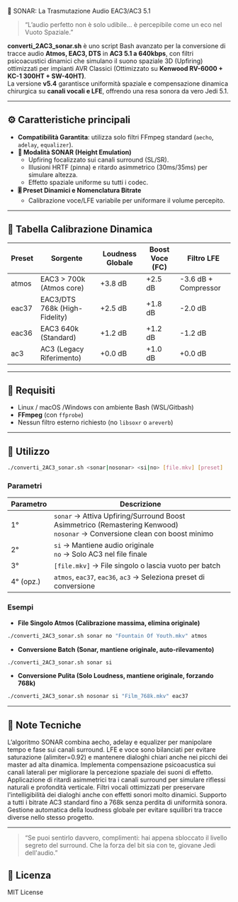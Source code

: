 🚀 SONAR: La Trasmutazione Audio EAC3/AC3 5.1

> “L’audio perfetto non è solo udibile... è percepibile come un eco nel Vuoto Spaziale.”

**converti_2AC3_sonar.sh** è uno script Bash avanzato per la conversione di tracce audio **Atmos, EAC3, DTS** in **AC3 5.1 a 640kbps**, con filtri psicoacustici dinamici che simulano il suono spaziale 3D (Upfiring) ottimizzati per impianti AVR Classici (Ottimizzato su **Kenwood RV-6000 + KC-1 300HT + SW-40HT)**.  
La versione **v5.4** garantisce uniformità spaziale e compensazione dinamica chirurgica su **canali vocali e LFE**, offrendo una resa sonora da vero Jedi 5.1.

---

## ⚙️ Caratteristiche principali

- **Compatibilità Garantita**: utilizza solo filtri FFmpeg standard (`aecho`, `adelay`, `equalizer`).  
- **🌊 Modalità SONAR (Height Emulation)**  
  - Upfiring focalizzato sui canali surround (SL/SR).  
  - Illusioni HRTF (pinna) e ritardo asimmetrico (30ms/35ms) per simulare altezza.  
  - Effetto spaziale uniforme su tutti i codec.  
- **🎚️ Preset Dinamici e Nomenclatura Bitrate**  
  - Calibrazione voce/LFE variabile per uniformare il volume percepito.

---

## 🧩 Tabella Calibrazione Dinamica

| Preset    | Sorgente                  | Loudness Globale | Boost Voce (FC) | Filtro LFE           |
|-----------|--------------------------|----------------|----------------|--------------------|
| atmos     | EAC3 > 700k (Atmos core)     | +3.8 dB        | +2.5 dB        | -3.6 dB + Compressor |
| eac37     | EAC3/DTS 768k (High-Fidelity)| +2.5 dB        | +1.8 dB        | -2.0 dB            |
| eac36     | EAC3 640k (Standard)         | +1.2 dB        | +1.2 dB        | -1.2 dB            |
| ac3       | AC3 (Legacy Riferimento)     | +0.0 dB        | +1.0 dB        | +0.0 dB            |

---

## 🧩 Requisiti

- Linux / macOS /Windows con ambiente Bash (WSL/Gitbash) 
- **FFmpeg** (con `ffprobe`)  
- Nessun filtro esterno richiesto (no `libsoxr` o `areverb`)  

---

## 🚀 Utilizzo

```bash
./converti_2AC3_sonar.sh <sonar|nosonar> <si|no> [file.mkv] [preset]
```

### Parametri

| Parametro | Descrizione |
|-----------|------------|
| 1°        | `sonar` → Attiva Upfiring/Surround Boost Asimmetrico (Remastering Kenwood) <br> `nosonar` → Conversione clean con boost minimo |
| 2°        | `si` → Mantiene audio originale <br> `no` → Solo AC3 nel file finale |
| 3°        | `[file.mkv]` → File singolo o lascia vuoto per batch |
| 4° (opz.) | `atmos`, `eac37`, `eac36`, `ac3` → Seleziona preset di conversione |

### Esempi

- **File Singolo Atmos (Calibrazione massima, elimina originale)**

```bash
./converti_2AC3_sonar.sh sonar no "Fountain Of Youth.mkv" atmos
```

- **Conversione Batch (Sonar, mantiene originale, auto-rilevamento)**

```bash
./converti_2AC3_sonar.sh sonar si
```

- **Conversione Pulita (Solo Loudness, mantiene originale, forzando 768k)**

```bash
./converti_2AC3_sonar.sh nosonar si "Film_768k.mkv" eac37
```

---

## 🧠 Note Tecniche

L’algoritmo SONAR combina aecho, adelay e equalizer per manipolare tempo e fase sui canali surround.
LFE e voce sono bilanciati per evitare saturazione (alimiter=0.92) e mantenere dialoghi chiari anche nei picchi dei master ad alta dinamica.
Implementa compensazione psicoacustica sui canali laterali per migliorare la percezione spaziale dei suoni di effetto.
Applicazione di ritardi asimmetrici tra i canali surround per simulare riflessi naturali e profondità verticale.
Filtri vocali ottimizzati per preservare l'intelligibilità dei dialoghi anche con effetti sonori molto dinamici.
Supporto a tutti i bitrate AC3 standard fino a 768k senza perdita di uniformità sonora.
Gestione automatica della loudness globale per evitare squilibri tra tracce diverse nello stesso progetto.

---

> “Se puoi sentirlo davvero, complimenti: hai appena sbloccato il livello segreto del surround. Che la forza del bit sia con te, giovane Jedi dell'audio.”

## 📜 Licenza
MIT License

